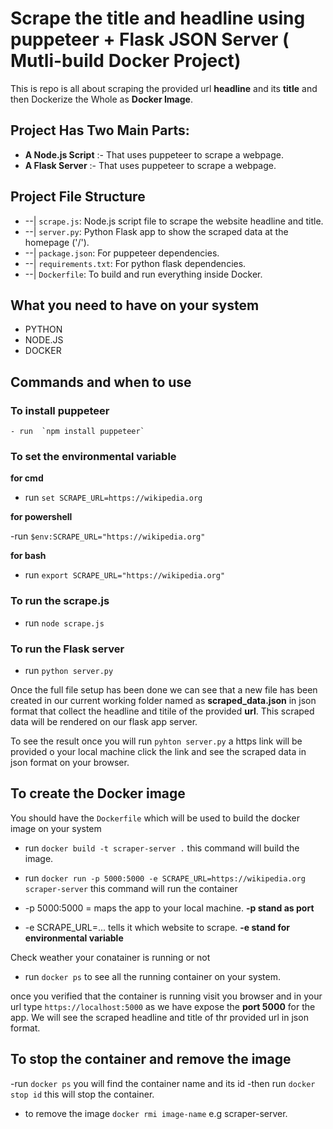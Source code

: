# Scrape the title and headline using puppeteer + Flask JSON Server ( Mutli-build Docker Project)

This is repo is all about scraping the provided url **headline** and its **title** and then Dockerize the Whole
as **Docker Image**.

## Project Has Two Main Parts:
-  **A Node.js Script** :-  That uses puppeteer to scrape a webpage.
-  **A Flask Server** :-  That uses puppeteer to scrape a webpage.

## Project File Structure
- --| `scrape.js`: Node.js script file to scrape the website headline and title.
- --| `server.py`: Python Flask app to show the scraped data at the homepage ('/').
- --| `package.json`: For puppeteer dependencies.
- --| `requirements.txt`: For python flask dependencies.
- --| `Dockerfile`: To build and run everything inside Docker.


## What you need to have on your system
- PYTHON
- NODE.JS
- DOCKER

## Commands and when to use

### To install puppeteer
    - run  `npm install puppeteer`

### To set the environmental variable

 **for cmd**
  
   - run `set SCRAPE_URL=https://wikipedia.org`

**for powershell**
 
  -run `$env:SCRAPE_URL="https://wikipedia.org"`

**for bash**

  - run `export SCRAPE_URL="https://wikipedia.org" `

### To run the scrape.js
- run `node scrape.js` 

### To run the Flask server
 - run `python server.py`


Once the full file setup has been done we can see that a new file has been created in our current working folder
 named as **scraped_data.json** in json format that collect the headline and titile of the provided **url**. This 
 scraped data will be rendered on our flask app server.

 To see the result once you will run `pyhton server.py` a https link will be provided o your local machine click the link and see the scraped data in json format on your browser.

 ## To create the Docker image
  You should have the  `Dockerfile` which will be used to build the docker image on your system
  - run `docker build -t scraper-server .` this command will build the image.
  - run `docker run -p 5000:5000 -e SCRAPE_URL=https://wikipedia.org scraper-server` this command will run the container 
  - -p 5000:5000 = maps the app to your local machine.
     **-p stand as port**

  - -e SCRAPE_URL=... tells it which website to scrape.
     **-e stand for environmental variable**


Check weather your conatainer is running or not
- run `docker ps` to see all the running container on your system.

once you verified that the container is running visit you browser and in your url type `https://localhost:5000`
as we have expose the **port 5000** for the app. We will see the scraped headline and title of thr provided url in
json format.

## To stop  the container and remove the image 

-run `docker ps` you will find the container name and its id
-then run `docker stop id` this will stop the container.
- to remove the image `docker rmi image-name` e.g scraper-server.

